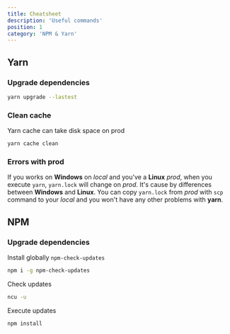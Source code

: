 ```yaml
---
title: Cheatsheet
description: 'Useful commands'
position: 1
category: 'NPM & Yarn'
---
```


## Yarn

### Upgrade dependencies

```bash
yarn upgrade --lastest
```

### Clean cache

Yarn cache can take disk space on prod

```bash
yarn cache clean
```

### Errors with prod

If you works on **Windows** on *local* and you've a **Linux** *prod*, when you execute `yarn`, `yarn.lock` will change on *prod*. It's cause by differences between **Windows** and **Linux**. You can copy `yarn.lock` from *prod* with `scp` command to your *local* and you won't have any other problems with **yarn**.

## NPM

### Upgrade dependencies

Install globally `npm-check-updates`

```bash
npm i -g npm-check-updates
```

Check updates

```bash
ncu -u
```

Execute updates

```bash
npm install
```

